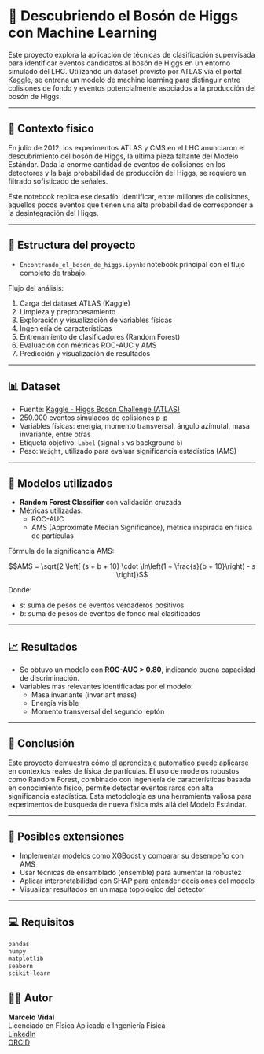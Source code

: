 
# 🧪 Descubriendo el Bosón de Higgs con Machine Learning

Este proyecto explora la aplicación de técnicas de clasificación supervisada para identificar eventos candidatos al bosón de Higgs en un entorno simulado del LHC. Utilizando un dataset provisto por ATLAS vía el portal Kaggle, se entrena un modelo de machine learning para distinguir entre colisiones de fondo y eventos potencialmente asociados a la producción del bosón de Higgs.

---

## 🧬 Contexto físico

En julio de 2012, los experimentos ATLAS y CMS en el LHC anunciaron el descubrimiento del bosón de Higgs, la última pieza faltante del Modelo Estándar. Dada la enorme cantidad de eventos de colisiones en los detectores y la baja probabilidad de producción del Higgs, se requiere un filtrado sofisticado de señales.

Este notebook replica ese desafío: identificar, entre millones de colisiones, aquellos pocos eventos que tienen una alta probabilidad de corresponder a la desintegración del Higgs.

---

## 📂 Estructura del proyecto

- `Encontrando_el_boson_de_higgs.ipynb`: notebook principal con el flujo completo de trabajo.

Flujo del análisis:

1. Carga del dataset ATLAS (Kaggle)
2. Limpieza y preprocesamiento
3. Exploración y visualización de variables físicas
4. Ingeniería de características
5. Entrenamiento de clasificadores (Random Forest)
6. Evaluación con métricas ROC-AUC y AMS
7. Predicción y visualización de resultados

---

## 📊 Dataset

- Fuente: [Kaggle - Higgs Boson Challenge (ATLAS)](https://www.kaggle.com/competitions/higgs-boson)
- 250.000 eventos simulados de colisiones p-p
- Variables físicas: energía, momento transversal, ángulo azimutal, masa invariante, entre otras
- Etiqueta objetivo: `Label` (signal `s` vs background `b`)
- Peso: `Weight`, utilizado para evaluar significancia estadística (AMS)

---

## 🧠 Modelos utilizados

- **Random Forest Classifier** con validación cruzada
- Métricas utilizadas:
  - ROC-AUC
  - AMS (Approximate Median Significance), métrica inspirada en física de partículas

Fórmula de la significancia AMS:

```math
AMS = \sqrt{2 \left[ (s + b + 10) \cdot \ln\left(1 + \frac{s}{b + 10}\right) - s \right]}
```

Donde:
- *s*: suma de pesos de eventos verdaderos positivos
- *b*: suma de pesos de eventos de fondo mal clasificados

---

## 📈 Resultados

- Se obtuvo un modelo con **ROC-AUC > 0.80**, indicando buena capacidad de discriminación.
- Variables más relevantes identificadas por el modelo:
  - Masa invariante (invariant mass)
  - Energía visible
  - Momento transversal del segundo leptón

---

## 🔬 Conclusión

Este proyecto demuestra cómo el aprendizaje automático puede aplicarse en contextos reales de física de partículas. El uso de modelos robustos como Random Forest, combinado con ingeniería de características basada en conocimiento físico, permite detectar eventos raros con alta significancia estadística. Esta metodología es una herramienta valiosa para experimentos de búsqueda de nueva física más allá del Modelo Estándar.

---

## 🚀 Posibles extensiones

- Implementar modelos como XGBoost y comparar su desempeño con AMS
- Usar técnicas de ensamblado (ensemble) para aumentar la robustez
- Aplicar interpretabilidad con SHAP para entender decisiones del modelo
- Visualizar resultados en un mapa topológico del detector

---

## 💻 Requisitos

```txt
pandas
numpy
matplotlib
seaborn
scikit-learn
```


## 👨‍🔬 Autor

**Marcelo Vidal**  
Licenciado en Física Aplicada e Ingeniería Física  
[LinkedIn](https://www.linkedin.com/in/marcelo-vidal-bravo)  
[ORCID](https://orcid.org/0000-0002-0196-3533)
